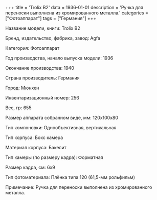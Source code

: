 +++
title = 'Trolix  B2'
data = 1936-01-01
description = 'Ручка для переноски выполнена из хромированного металла.'
categories = ["Фотоаппарат"]
tags = ["Германия"]
+++

Название модели, книги: Trolix  B2

Бренд, издательство, фабрика, завод: Agfa

Категория: Фотоаппарат

Год производства, начало выпуска модели: 1936

Окончание производства: 1940

Страна производитель: Германия

Город: Мюнхен

Инвентаризационный номер: 256

Вес, гр: 655

Размер аппарата  собранном виде, мм: 120х100х80

Тип компоновки: Однообъективная, вертикальная

Тип корпуса: Бокс камера

Материал корпуса: Бакелит

Тип камеры (по размеру кадра): Форматная

Размер кадра, см: 6х9

Тип фотоматериала: Плёнка типа 120 (61,5-мм рольфильм)

Примечание: Ручка для переноски выполнена из хромированного металла.

